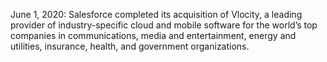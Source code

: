June 1, 2020: Salesforce completed its acquisition of Vlocity, a leading provider of industry-specific cloud and mobile software for the world’s top companies in communications, media and entertainment, energy and utilities, insurance, health, and government organizations.